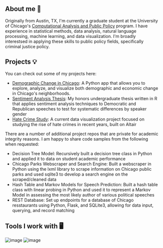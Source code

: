 ## About me 👋

Originally from Austin, TX, I'm currently a graduate student at the University of Chicago's [Computational Analysis and Public Policy](https://capp.uchicago.edu/) program. I have experience in statistical methods, data analysis, natural language processing, machine learning, and data visualization. I'm broadly interestsed in applying these skills to public policy fields, specifically criminal justice policy. 

## Projects 💡

You can check out some of my projects here:
- [Demographic Change in Chicago](https://github.com/dorottyaf/Superteam-Group-Project): A Python app that allows you to explore, analyze, and visualize both demographic and economic change in Chicago's neighborhoods.
- [Sentiment Analysis Thesis](https://repositories.lib.utexas.edu/server/api/core/bitstreams/47b049e7-6c68-4871-9e6d-2abdff1c52b7/content): My honors undergraduate thesis written in R that applies sentiment analysis techniques to Democratic and Republican speeches to test for systematic differences by speaker gender
- [Hate Crime Study](https://github.com/enatt/static): A current data visualization project focused on studying the rise of hate crimes in recent years, built on Altair

There are a number of additional project repos that are private for academic integrity reasons. I am happy to share code samples from the following when requested:
- Decision Tree Model: Recursively built a decision tree class in Python and applied it to data on student academic performance
- Chicago Parks Webscraper and Search Engine: Built a webscraper in Python using the lxml library to scrape information on Chicago public parks and used sqlite3 to develop a search engine on the scraped/cleaned data
- Hash Table and Markov Models for Speech Prediction: Built a hash table class with linear probing in Python and used it to represent a Markov Model in assessing the most likely author of various political speeches
- REST Database: Set up endpoints for a database of Chicago resstaurants using Python, Flask, and SQLite3, allowing for data input, querying, and record matching

## Tools I work with 🖥️
![image](https://github.com/enatt/enatt/assets/85758441/1fc2a8fc-b40c-478f-a3d9-bea060f5532c)
![image](https://github.com/enatt/enatt/assets/85758441/8ebd1a44-56eb-450a-b255-41517e24644d)
